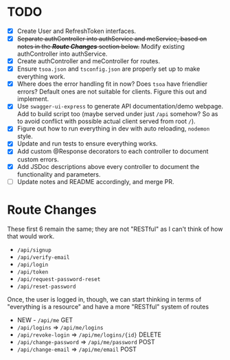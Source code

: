 # TODO
- [x] Create User and RefreshToken interfaces.
- [x] ~~Separate authController into authService and meService, based on notes in the ***Route Changes*** section below.~~ Modify existing authController into authService.
- [x] Create authController and meController for routes.
- [x] Ensure `tsoa.json` and `tsconfig.json` are properly set up to make everything work.
- [x] Where does the error handling fit in now? Does `tsoa` have friendlier errors? Default ones are not suitable for clients. Figure this out and implement.
- [x] Use `swagger-ui-express` to generate API documentation/demo webpage. Add to build script too (maybe served under just `/api` somehow? So as to avoid conflict with possible actual client served from root `/`).
- [x] Figure out how to run everything in dev with auto reloading, `nodemon` style.
- [x] Update and run tests to ensure everything works.
- [x] Add custom @Response decorators to each controller to document custom errors.
- [x] Add JSDoc descriptions above every controller to document the functionality and parameters.
- [ ] Update notes and README accordingly, and merge PR.

# Route Changes
These first 6 remain the same; they are not "RESTful" as I can't think of how that would work.
- `/api/signup`
- `/api/verify-email`
- `/api/login`
- `/api/token`
- `/api/request-password-reset`
- `/api/reset-password`

Once, the user is logged in, though, we can start thinking in terms of "everything is a resource" and have a more "RESTful" system of routes
- NEW - `/api/me` GET
- `/api/logins` => `/api/me/logins`
- `/api/revoke-login` => `/api/me/logins/{id}` DELETE
- `/api/change-password` => `/api/me/password` POST
- `/api/change-email` => `/api/me/email` POST